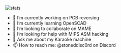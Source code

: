 ![stats](https://github-readme-stats.vercel.app/api?username=stonedDiscord&show_icons=true&theme=transparent)

- 🔭 I’m currently working on PCB reversing
- 🌱 I’m currently learning OpenSCAD
- 👯 I’m looking to collaborate on MAME
- 🤔 I’m looking for help with MIPS ASM hacking
- 💬 Ask me about my Karaoke machine
- 📫 How to reach me: @stoneddisc0rd on Discord
